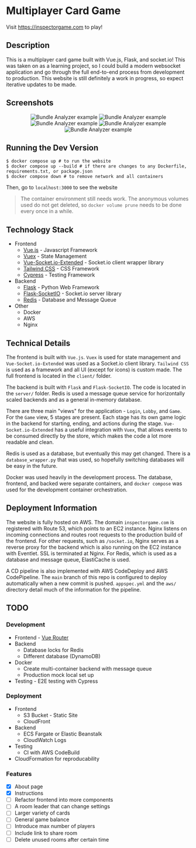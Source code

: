 # Multiplayer Card Game
Visit https://inspectorgame.com to play!

## Description
This is a multiplayer card game built with Vue.js, Flask, and socket.io! This was taken on as a learning project, so I could build a modern websocket application and go through the full end-to-end process from development to production. This website is still definitely a work in progress, so expect iterative updates to be made.

## Screenshots
<div align="center">
  <img src="./images/login.png" alt="Bundle Analyzer example">
  <img src="./images/lobby.png" alt="Bundle Analyzer example">
  <img src="./images/stage2.png" alt="Bundle Analyzer example">
  <img src="./images/stage3.png" alt="Bundle Analyzer example">
  <img src="./images/stage4.png" alt="Bundle Analyzer example">
</div>

## Running the Dev Version
```console
$ docker compose up # to run the website
$ docker compose up --build # if there are changes to any Dockerfile, requirements.txt, or package.json
$ docker compose down # to remove network and all containers
```

Then, go to `localhost:3000` to see the website

> The container environment still needs work. The anonymous volumes used do not get deleted, so `docker volume prune` needs to be done every once in a while.

## Technology Stack
- Frontend
  - [Vue.js](https://vuejs.org/) - Javascript Framework
  - [Vuex](https://vuex.vuejs.org/) - State Management
  - [Vue-Socket.io-Extended](https://github.com/probil/vue-socket.io-extended) - Socket.io client wrapper library
  - [Tailwind CSS](https://tailwindcss.com/) - CSS Framework
  - [Cypress](https://www.cypress.io) - Testing Framework
- Backend
  - [Flask](https://flask.palletsprojects.com/en/2.0.x/) - Python Web Framework
  - [Flask-SocketIO](https://flask-socketio.readthedocs.io/en/latest/) - Socket.io server library
  - [Redis](https://redis.io/) - Database and Message Queue
- Other
  - Docker
  - AWS
  - Nginx

## Technical Details
The frontend is built with `Vue.js`. `Vuex` is used for state management and `Vue-Socket.io-Extended` was used as a Socket.io client library. `Tailwind CSS` is used as a framework and all UI (except for icons) is custom made. The full frontend is located in the `client/` folder.

The backend is built with `Flask` and `Flask-SocketIO`. The code is located in the `server/` folder. Redis is used a message queue service for horizontally scaled backends and as a general in-memory database.

There are three main "views" for the application - `Login`, `Lobby`, and `Game`. For the `Game` view, 5 stages are present. Each stage has its own game logic in the backend for starting, ending, and actions during the stage. `Vue-Socket.io-Extended` has a useful integration with `Vuex`, that allows events to be consumed directly by the store, which makes the code a lot more readable and clean.

Redis is used as a database, but eventually this may get changed. There is a `database_wrapper.py` that was used, so hopefully switching databases will be easy in the future.

Docker was used heavily in the development process. The database, frontend, and backed were separate containers, and `docker compose` was used for the development container orchestration.

## Deployment Information
The website is fully hosted on AWS. The domain `inspectorgame.com` is registered with Route 53, which points to an EC2 instance. Nginx listens on incoming connections and routes root requests to the production build of the frontend. For other requests, such as `/socket.io`, Nginx serves as a reverse proxy for the backend which is also running on the EC2 instance with Eventlet. SSL is terminated at Nginx. For Redis, which is used as a database and message queue, ElastiCache is used.

A CD pipeline is also implemented with AWS CodeDeploy and AWS CodePipeline. The `main` branch of this repo is configured to deploy automatically when a new commit is pushed. `appspec.yml` and the `aws/` directory detail much of the information for the pipeline.

## TODO

### Development
- Frontend - [Vue Router](https://router.vuejs.org)
- Backend
  - Database locks for Redis
  - Different database (DynamoDB)
- Docker
  - Create multi-container backend with message queue
  - Production mock local set up
- Testing - E2E testing with Cypress

### Deployment
- Frontend
  - S3 Bucket - Static Site
  - CloudFront
- Backend
  - ECS Fargate or Elastic Beanstalk
  - CloudWatch Logs 
- Testing
  - CI with AWS CodeBuild
- CloudFormation for reproducability


### Features
- [x] About page
- [x] Instructions
- [ ] Refactor frontend into more components
- [ ] A room leader that can change settings
- [ ] Larger variety of cards
- [ ] General game balance
- [ ] Introduce max number of players
- [ ] Include link to share room
- [ ] Delete unused rooms after certain time

